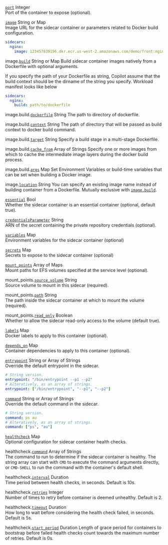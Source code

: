 
<a id="port" href="#port" class="field">`port`</a> <span class="type">Integer</span>  
Port of the container to expose (optional).

<a id="image" href="#image" class="field">`image`</a> <span class="type">String or Map</span>  
Image URL for the sidecar container or parameters related to Docker build configuration.
```yaml
sidecars:
  nginx:
    image: 123457839156.dkr.ecr.us-west-2.amazonaws.com/demo/front:nginx-latest
```

<span class="parent-field">image.</span><a id="image-build" href="#image-build" class="field">`build`</a> <span class="type">String or Map</span> 
Build sidecar container images natively from a Dockerfile with optional arguments.

If you specify the path of your Dockerfile as string, Copilot assume that the build context should be the dirname of the string you specify. Workload manifest looks like below
```yaml
sidecars:
  nginx:
    build: path/to/dockerfile
```
<span class="parent-field">image.build.</span><a id="image-build-dockerfile" href="#image-build-dockerfile" class="field">`dockerfile`</a> <span class="type">String</span>
The path to directory of dockerfile.

<span class="parent-field">image.build.</span><a id="image-build-context" href="#image-build-context" class="field">`context`</a> <span class="type">String</span> 
The path of directory that will be passed as build context to docker build command. 

<span class="parent-field">image.build.</span><a id="image-build-target" href="#image-build-target" class="field">`target`</a> <span class="type">String</span> 
Specify a build stage in a multi-stage Dockerfile.

<span class="parent-field">image.build.</span><a id="image-build-cache_from" href="#image-build-cache_from" class="field">`cache_from`</a> <span class="type">Array of Strings</span>
Specify one or more images from which to cache the intermediate image layers during the docker build process.

<span class="parent-field">image.build.</span><a id="image-build-args" href="#image-build-args" class="field">`args`</a> <span class="type">Map</span>
Set Environment Variables or build-time variables that can be set when building a Docker image.

<span class="parent-field">image.</span><a id="image-location" href="#image-location" class="field">`location`</a> <span class="type">String</span> 
You can specify an existing image name instead of building container from a Dockerfile. Mutually exclusive with [`image.build`](#image-build).

<a id="essential" href="#essential" class="field">`essential`</a> <span class="type">Bool</span>  
Whether the sidecar container is an essential container (optional, default true).

<a id="credentialsParameter" href="#credentialsParameter" class="field">`credentialsParameter`</a> <span class="type">String</span>  
ARN of the secret containing the private repository credentials (optional).

<a id="variables" href="#variables" class="field">`variables`</a> <span class="type">Map</span>  
Environment variables for the sidecar container (optional)

<a id="secrets" href="#secrets" class="field">`secrets`</a> <span class="type">Map</span>  
Secrets to expose to the sidecar container (optional)

<a id="mount-points" href="#mount-points" class="field">`mount_points`</a> <span class="type">Array of Maps</span>  
Mount paths for EFS volumes specified at the service level (optional).

<span class="parent-field">mount_points.</span><a id="mount-points-source-volume" href="#mount-points-source-volume" class="field">`source_volume`</a> <span class="type">String</span>  
Source volume to mount in this sidecar (required).

<span class="parent-field">mount_points.</span><a id="mount-points-path" href="#mount-points-path" class="field">`path`</a> <span class="type">String</span>  
The path inside the sidecar container at which to mount the volume (required).

<span class="parent-field">mount_points.</span><a id="mount-points-read-only" href="#mount-points-read-only" class="field">`read_only`</a> <span class="type">Boolean</span>  
Whether to allow the sidecar read-only access to the volume (default true).

<a id="labels" href="#labels" class="field">`labels`</a> <span class="type">Map</span>  
Docker labels to apply to this container (optional).

<a id="depends_on" href="#depends_on" class="field">`depends_on`</a> <span class="type">Map</span>  
Container dependencies to apply to this container (optional).

<a id="entrypoint" href="#entrypoint" class="field">`entrypoint`</a> <span class="type">String or Array of Strings</span>  
Override the default entrypoint in the sidecar.
```yaml
# String version.
entrypoint: "/bin/entrypoint --p1 --p2"
# Alteratively, as an array of strings.
entrypoint: ["/bin/entrypoint", "--p1", "--p2"]
```

<a id="command" href="#command" class="field">`command`</a> <span class="type">String or Array of Strings</span>  
Override the default command in the sidecar.

```yaml
# String version.
command: ps au
# Alteratively, as an array of strings.
command: ["ps", "au"]
```

<a id="healthcheck" href="#healthcheck" class="field">`healthcheck`</a> <span class="type">Map</span>  
Optional configuration for sidecar container health checks.

<span class="parent-field">healthcheck.</span><a id="healthcheck-cmd" href="#healthcheck-cmd" class="field">`command`</a> <span class="type">Array of Strings</span>  
The command to run to determine if the sidecar container is healthy.
The string array can start with `CMD` to execute the command arguments directly, or `CMD-SHELL` to run the command with the container's default shell.

<span class="parent-field">healthcheck.</span><a id="healthcheck-interval" href="#healthcheck-interval" class="field">`interval`</a> <span class="type">Duration</span>  
Time period between health checks, in seconds. Default is 10s.

<span class="parent-field">healthcheck.</span><a id="healthcheck-retries" href="#healthcheck-retries" class="field">`retries`</a> <span class="type">Integer</span>  
Number of times to retry before container is deemed unhealthy. Default is 2.

<span class="parent-field">healthcheck.</span><a id="healthcheck-timeout" href="#healthcheck-timeout" class="field">`timeout`</a> <span class="type">Duration</span>  
How long to wait before considering the health check failed, in seconds. Default is 5s.

<span class="parent-field">healthcheck.</span><a id="healthcheck-start-period" href="#healthcheck-start-period" class="field">`start_period`</a> <span class="type">Duration</span>
Length of grace period for containers to bootstrap before failed health checks count towards the maximum number of retries. Default is 0s.
